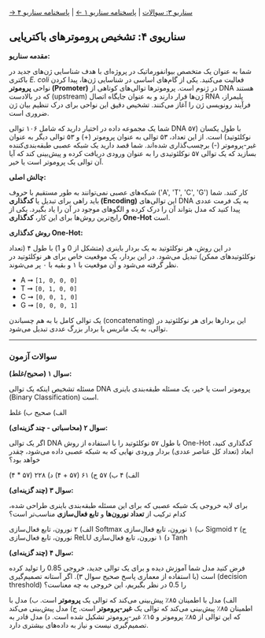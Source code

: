 [→ سناریو ۳: سوالات](./scenario-03-questions.md) | [پاسخنامه سناریو ۱ ←](./scenario-01-answers.md) | [پاسخنامه سناریو ۴](./scenario-04-answers.md)

## سناریوی ۴: تشخیص پروموترهای باکتریایی

**مقدمه سناریو:**

شما به عنوان یک متخصص بیوانفورماتیک در پروژه‌ای با هدف شناسایی ژن‌های جدید در باکتری _E. coli_ فعالیت می‌کنید. یکی از گام‌های اساسی در شناسایی ژن‌ها، پیدا کردن نواحی **پروموتر (Promoter)** در ژنوم است. پروموترها توالی‌های کوتاهی از DNA هستند که در بالادست (upstream) ژن‌ها قرار دارند و به عنوان جایگاه اتصال RNA پلیمراز، فرآیند رونویسی ژن را آغاز می‌کنند. تشخیص دقیق این نواحی برای درک تنظیم بیان ژن ضروری است.

شما یک مجموعه داده در اختیار دارید که شامل ۱۰۶ توالی DNA با طول یکسان (۵۷ نوکلئوتید) است. از این تعداد، ۵۳ توالی به عنوان پروموتر (+) و ۵۳ توالی دیگر به عنوان غیر-پروموتر (-) برچسب‌گذاری شده‌اند. شما قصد دارید یک شبکه عصبی طبقه‌بندی‌کننده بسازید که یک توالی ۵۷ نوکلئوتیدی را به عنوان ورودی دریافت کرده و پیش‌بینی کند که آیا آن توالی یک پروموتر است یا خیر.

**چالش اصلی:**

شبکه‌های عصبی نمی‌توانند به طور مستقیم با حروف ('A', 'T', 'C', 'G') کار کنند. شما باید راهی برای تبدیل یا **کدگذاری (Encoding)** این توالی‌های DNA به یک فرمت عددی پیدا کنید که مدل بتواند آن را درک کرده و الگوهای موجود در آن را یاد بگیرد. یکی از رایج‌ترین روش‌ها برای این کار، **کدگذاری One-Hot** است.

**روش کدگذاری One-Hot:**

در این روش، هر نوکلئوتید به یک بردار باینری (متشکل از 0 و 1) با طول ۴ (تعداد نوکلئوتیدهای ممکن) تبدیل می‌شود. در این بردار، یک موقعیت خاص برای هر نوکلئوتید در نظر گرفته می‌شود و آن موقعیت با ۱ و بقیه با ۰ پر می‌شوند.

- A ➞ `[1, 0, 0, 0]`
- T ➞ `[0, 1, 0, 0]`
- C ➞ `[0, 0, 1, 0]`
- G ➞ `[0, 0, 0, 1]`

یک توالی کامل با به هم چسباندن (concatenating) این بردارها برای هر نوکلئوتید در توالی، به یک ماتریس یا بردار بزرگ عددی تبدیل می‌شود.

---

### سوالات آزمون

**سوال ۱ (صحیح/غلط):**

مسئله تشخیص اینکه یک توالی DNA پروموتر است یا خیر، یک مسئله طبقه‌بندی باینری (Binary Classification) است.

الف) صحیح
ب) غلط

**سوال ۲ (محاسباتی - چند گزینه‌ای):**

اگر یک توالی DNA با طول ۵۷ نوکلئوتید را با استفاده از روش One-Hot کدگذاری کنید، ابعاد (تعداد کل عناصر عددی) بردار ورودی نهایی که به شبکه عصبی داده می‌شود، چقدر خواهد بود؟

الف) ۴
ب) ۵۷
ج) ۶۱ (۵۷ + ۴)
د) ۲۲۸ (۵۷ \* ۴)

**سوال ۳ (چند گزینه‌ای):**

برای لایه خروجی یک شبکه عصبی که برای این مسئله طبقه‌بندی باینری طراحی شده، کدام ترکیب از **تعداد نورون‌ها** و **تابع فعال‌سازی** مناسب‌تر است؟

الف) ۲ نورون، تابع فعال‌سازی Softmax
ب) ۱ نورون، تابع فعال‌سازی Sigmoid
ج) ۲ نورون، تابع فعال‌سازی ReLU
د) ۱ نورون، تابع فعال‌سازی Tanh

**سوال ۴ (چند گزینه‌ای):**

فرض کنید مدل شما آموزش دیده و برای یک توالی جدید، خروجی 0.85 را تولید کرده است (با استفاده از معماری پاسخ صحیح سوال ۳). اگر آستانه تصمیم‌گیری (decision threshold) را 0.5 در نظر بگیریم، این خروجی به چه معناست؟

الف) مدل با اطمینان ۸۵٪ پیش‌بینی می‌کند که توالی یک **پروموتر** است.
ب) مدل با اطمینان ۸۵٪ پیش‌بینی می‌کند که توالی یک **غیر-پروموتر** است.
ج) مدل پیش‌بینی می‌کند که این توالی از ۸۵٪ پروموتر و ۱۵٪ غیر-پروموتر تشکیل شده است.
د) مدل قادر به تصمیم‌گیری نیست و نیاز به داده‌های بیشتری دارد.
